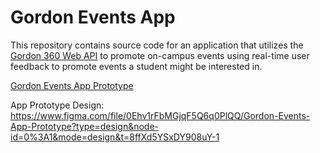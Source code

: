# Gordon Events App

This repository contains source code for an application that utilizes the [Gordon 360 Web API](https://github.com/gordon-cs/gordon-360-api) to promote on-campus events using real-time user feedback to promote events a student might be interested in. 


[Gordon Events App Prototype](https://www.figma.com/proto/0Ehv1rFbMGjqF5Q6q0PlQQ/Gordon-Events-App-Prototype?page-id=0%3A1&type=design&node-id=1-16&viewport=783%2C533%2C0.3&t=bbEUVIXWoNw24xKR-1&scaling=min-zoom&starting-point-node-id=1%3A16&mode=design)

App Prototype Design: https://www.figma.com/file/0Ehv1rFbMGjqF5Q6q0PlQQ/Gordon-Events-App-Prototype?type=design&node-id=0%3A1&mode=design&t=8ffXd5YSxDY908uY-1
